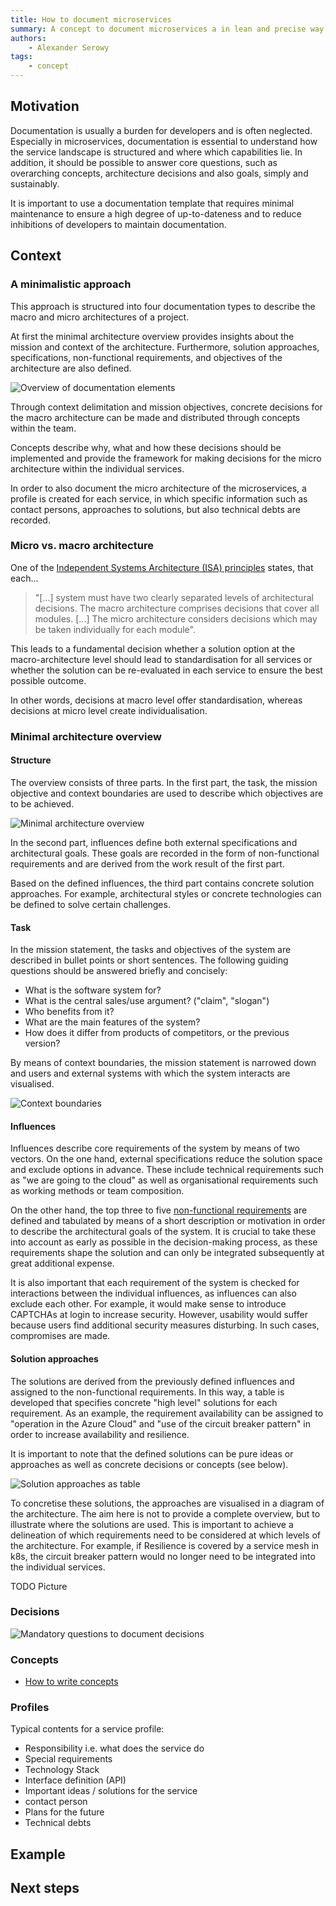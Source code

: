 ```yaml
---
title: How to document microservices
summary: A concept to document microservices a in lean and precise way.
authors:
    - Alexander Serowy
tags:
    - concept
---
```


## Motivation

Documentation is usually a burden for developers and is often neglected. Especially in microservices, documentation is essential to understand how the service landscape is structured and where which capabilities lie. In addition, it should be possible to answer core questions, such as overarching concepts, architecture decisions and also goals, simply and sustainably.

It is important to use a documentation template that requires minimal maintenance to ensure a high degree of up-to-dateness and to reduce inhibitions of developers to maintain documentation.

## Context

### A minimalistic approach

This approach is structured into four documentation types to describe the macro and micro architectures of a project.

At first the minimal architecture overview provides insights about the mission and context of the architecture. Furthermore, solution approaches, specifications, non-functional requirements, and objectives of the architecture are also defined.  

![Overview of documentation elements](images/documenting_microservices_overview.png)

Through context delimitation and mission objectives, concrete decisions for the macro architecture can be made and distributed through concepts within the team.

Concepts describe why, what and how these decisions should be implemented and provide the framework for making decisions for the micro architecture within the individual services.

In order to also document the micro architecture of the microservices, a profile is created for each service, in which specific information such as contact persons, approaches to solutions, but also technical debts are recorded.

### Micro vs. macro architecture

One of the [Independent Systems Architecture (ISA) principles][1] states, that each... 
> "[...] system must have two clearly separated levels of architectural decisions. The macro architecture comprises decisions that cover all modules. [...] The micro architecture considers decisions which may be taken individually for each module".

This leads to a fundamental decision whether a solution option at the macro-architecture level should lead to standardisation for all services or whether the solution can be re-evaluated in each service to ensure the best possible outcome.

In other words, decisions at macro level offer standardisation, whereas decisions at micro level create individualisation.

[1]: <https://isa-principles.org/> "Independent Systems Architecture principles"

### Minimal architecture overview

#### Structure

The overview consists of three parts. In the first part, the task, the mission objective and context boundaries are used to describe which objectives are to be achieved.

![Minimal architecture overview](images/documenting_microservices_minimal_architecture_overview.png)

In the second part, influences define both external specifications and architectural goals. These goals are recorded in the form of non-functional requirements and are derived from the work result of the first part.

Based on the defined influences, the third part contains concrete solution approaches. For example, architectural styles or concrete technologies can be defined to solve certain challenges.

#### Task

In the mission statement, the tasks and objectives of the system are described in bullet points or short sentences. The following guiding questions should be answered briefly and concisely:

- What is the software system for?
- What is the central sales/use argument? ("claim", "slogan")
- Who benefits from it?
- What are the main features of the system?
- How does it differ from products of competitors, or the previous version?

By means of context boundaries, the mission statement is narrowed down and users and external systems with which the system interacts are visualised.

![Context boundaries](images/documenting_microservices_context_boundaries.png)

#### Influences

Influences describe core requirements of the system by means of two vectors. On the one hand, external specifications reduce the solution space and exclude options in advance. These include technical requirements such as "we are going to the cloud" as well as organisational requirements such as working methods or team composition.

On the other hand, the top three to five [non-functional requirements][2] are defined and tabulated by means of a short description or motivation in order to describe the architectural goals of the system. It is crucial to take these into account as early as possible in the decision-making process, as these requirements shape the solution and can only be integrated subsequently at great additional expense.

It is also important that each requirement of the system is checked for interactions between the individual influences, as influences can also exclude each other. For example, it would make sense to introduce CAPTCHAs at login to increase security. However, usability would suffer because users find additional security measures disturbing. In such cases, compromises are made.

[2]: <https://www.embarc.de/software-qualitaet-iso-25010/> "ISO, weshalb warum? Ist Software-Qualität Geschmackssache?"

#### Solution approaches

The solutions are derived from the previously defined influences and assigned to the non-functional requirements. In this way, a table is developed that specifies concrete "high level" solutions for each requirement. As an example, the requirement availability can be assigned to "operation in the Azure Cloud" and "use of the circuit breaker pattern" in order to increase availability and resilience.

It is important to note that the defined solutions can be pure ideas or approaches as well as concrete decisions or concepts (see below).

![Solution approaches as table](images/documenting_microservices_solution_approaches_table.png)

To concretise these solutions, the approaches are visualised in a diagram of the architecture. The aim here is not to provide a complete overview, but to illustrate where the solutions are used. This is important to achieve a delineation of which requirements need to be considered at which levels of the architecture. For example, if Resilience is covered by a service mesh in k8s, the circuit breaker pattern would no longer need to be integrated into the individual services.

TODO Picture

### Decisions

![Mandatory questions to document decisions](images/documenting_microservices_decision_template.png)

### Concepts

- [How to write concepts](write_concepts.md)

### Profiles

Typical contents for a service profile:

- Responsibility i.e. what does the service do
- Special requirements
- Technology Stack
- Interface definition (API)
- Important ideas / solutions for the service
- contact person
- Plans for the future
- Technical debts

## Example

## Next steps
